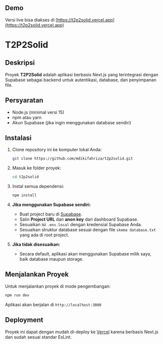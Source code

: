 ## Demo
Versi live bisa diakses di [https://t2p2solid.vercel.app](https://t2p2solid.vercel.app)

# T2P2Solid

## Deskripsi

Proyek **T2P2Solid** adalah aplikasi berbasis Next.js yang terintegrasi dengan Supabase sebagai backend untuk autentikasi, database, dan penyimpanan file.

## Persyaratan

* Node.js (minimal versi 15)
* npm atau yarn
* Akun Supabase (jika ingin menggunakan database sendiri)

## Instalasi

1. Clone repository ini ke komputer lokal Anda:

   ```bash
   git clone https://github.com/mdikifahriza/t2p2solid.git
   ```

2. Masuk ke folder proyek:

   ```bash
   cd t2p2solid
   ```

3. Instal semua dependensi:

   ```bash
   npm install
   ```

4. **Jika menggunakan Supabase sendiri:**

   * Buat project baru di [Supabase](https://supabase.com/).
   * Salin **Project URL** dan **anon key** dari dashboard Supabase.
   * Sesuaikan isi `.env.local` dengan kredensial Supabase Anda.
   * Sesuaikan struktur database sesuai dengan file `skema database.txt` yang ada di root project.

6. **Jika tidak disesuaikan:**

   * Secara default, aplikasi akan menggunakan Supabase milik saya, baik database maupun storage.

## Menjalankan Proyek

Untuk menjalankan proyek di mode pengembangan:

```bash
npm run dev
```

Aplikasi akan berjalan di `http://localhost:3000`

## Deployment

Proyek ini dapat dengan mudah di-deploy ke [Vercel](https://vercel.com/) karena berbasis Next.js dan sudah sesuai standar EsLint.

